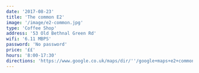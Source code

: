 ```yaml
---
date: '2017-08-23'
title: 'The common E2'
image: '/image/e2-common.jpg'
type: 'Coffee Shop'
address: '53 Old Bethnal Green Rd'
wifi: '6.11 MBPS'
password: 'No password'
price: '££'
hours: '8:00-17:30'
directions: 'https://www.google.co.uk/maps/dir/''/google+maps+e2+common/data=!4m5!4m4!1m0!1m2!1m1!1s0x48761cc492cb030d:0x6935be98eff1b71a?sa=X&ved=0ahUKEwi158jNtu3VAhXDJVAKHaVVCboQ9RcIfTAL'
---
```

